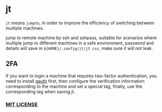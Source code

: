 # jt

`jt` means `jumpto`, in order to improve the efficiency of switching between multiple machines.

jump to remote machine by ssh and sshpass, suitable for scenarios where multiple jump to different machines in a safe environment, password and details will save in `${HOME}/.config/jt/jt.csv`, make sure it will not leak.

## 2FA

If you want to login a machine that requires two-factor authentication, you need to install [gauth](https://github.com/pcarrier/gauth) first, then configure the verification information corresponding to the machine and set a special tag, finally, use the corresponding tag when saving jt.

### [MIT LICENSE](LICENSE)

